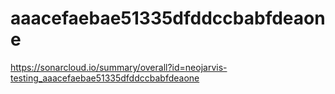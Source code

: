 # aaacefaebae51335dfddccbabfdeaone
https://sonarcloud.io/summary/overall?id=neojarvis-testing_aaacefaebae51335dfddccbabfdeaone

